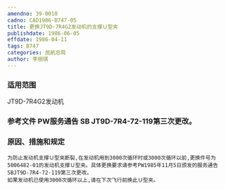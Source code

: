 ```yaml
---
amendno: 39-0010
cadno: CAD1986-B747-05
title: 更换JT9D-7R4G2发动机的支撑Ｕ型夹
publishdate: 1986-06-05
effdate: 1986-04-11
tags: B747
categories: 民航总局
author: 李丽琪
---
```


### 适用范围 
JT9D-7R4G2发动机

<!--more-->
### 参考文件    PW服务通告 SB JT9D-7R4-72-119第三次更改。

### 原因、措施和规定 
    为防止发动机支撑Ｕ型夹断裂,在发动机用到3000次循环时或3000次循环以前,更换件号为5006482-01的发动机支撑Ｕ型夹。具体更换要求请参考PW1985年11月5日颁发的服务通告SBJT9D-7R4-72-119第三次更改。 
    如果发动机已使用3000次循环以上,请在下次飞行前换此Ｕ型夹。
